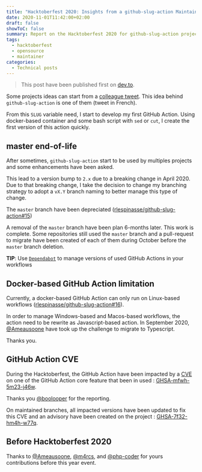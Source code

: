 ```yaml
---
title: "Hacktoberfest 2020: Insights from a github-slug-action Maintainer"
date: 2020-11-01T11:42:00+02:00
draft: false
showToC: false
summary: Report on the Hacktoberfest 2020 for github-slug-action project.
tags: 
  - hacktoberfest
  - opensource
  - maintainer
categories:
  - Technical posts
---
```


> This post have been published first on [dev.to](https://dev.to/rlespinasse/hacktoberfest-2020-maintainer-of-github-slug-action-49bi).

Some projects ideas can start from a [colleague tweet](https://twitter.com/ameausoone/status/1191827751751299074).
This idea behind `github-slug-action` is one of them (tweet in French).

From this `SLUG` variable need, I start to develop my first GitHub Action. Using docker-based container and some bash script with `sed` or `cut`, I create the first version of this action quickly.

## master end-of-life

After sometimes, `github-slug-action` start to be used by multiples projects and some enhancements have been asked.

This lead to a version bump to `2.x` due to a breaking change in April 2020.
Due to that breaking change, I take the decision to change my branching strategy to adopt a `vX.Y` branch naming to better manage this type of change.

The `master` branch have been depreciated ([rlespinasse/github-slug-action#15](https://github.com/rlespinasse/github-slug-action/issues/15))

A removal of the `master` branch have been plan 6-months later.
This work is complete.
Some repositories still used the `master` branch and a pull-request to migrate have been created of each of them during October before the `master` branch deletion.

**TIP**: Use [`Dependabot`](https://dependabot.com/github-actions/) to manage versions of used GitHub Actions in your workflows

## Docker-based GitHub Action limitation

Currently, a docker-based GitHub Action can only run on Linux-based workflows ([rlespinasse/github-slug-action#16](https://github.com/rlespinasse/github-slug-action/issues/16)).

In order to manage Windows-based and Macos-based workflows, the action need to be rewrite as Javascript-based action.
In September 2020, [@Ameausoone](https://github.com/Ameausoone) have took up the challenge to migrate to Typescript.

Thanks you.

## GitHub Action CVE

During the Hacktoberfest, the GitHub Action have been impacted by a [CVE](https://en.wikipedia.org/wiki/Common_Vulnerabilities_and_Exposures) on one of the GitHub Action core feature that been in used : [GHSA-mfwh-5m23-j46w](https://github.com/actions/toolkit/security/advisories/GHSA-mfwh-5m23-j46w).

Thanks you [@boolooper](https://github.com/boolooper) for the reporting.

On maintained branches, all impacted versions have been updated to fix this CVE and an advisory have been created on the project : [GHSA-7f32-hm4h-w77q](https://github.com/rlespinasse/github-slug-action/security/advisories/GHSA-7f32-hm4h-w77q).

## Before Hacktoberfest 2020

Thanks to [@Ameausoone](https://github.com/Ameausoone), [@m4rcs](https://github.com/m4rcs), and [@php-coder](https://github.com/php-coder) for yours contributions before this year event.
